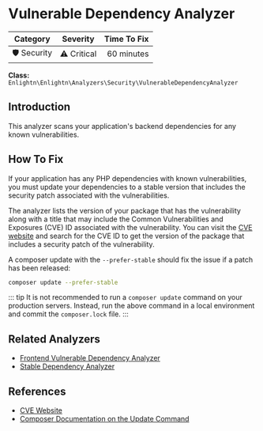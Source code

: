 # Vulnerable Dependency Analyzer

| Category       | Severity   | Time To Fix  |
| -------------  |:----------:| ------------:|
| 🛡️ Security    | ⚠️ Critical | 60 minutes   |

**Class:** `Enlightn\Enlightn\Analyzers\Security\VulnerableDependencyAnalyzer`

## Introduction

This analyzer scans your application's backend dependencies for any known vulnerabilities.  

## How To Fix

If your application has any PHP dependencies with known vulnerabilities, you must update your dependencies to a stable version that includes the security patch associated with the vulnerabilities.

The analyzer lists the version of your package that has the vulnerability along with a title that may include the Common Vulnerabilities and Exposures (CVE) ID associated with the vulnerability. You can visit the [CVE website](https://cve.mitre.org/) and search for the CVE ID to get the version of the package that includes a security patch of the vulnerability.

A composer update with the `--prefer-stable` should fix the issue if a patch has been released:

```bash
composer update --prefer-stable
```

::: tip
It is not recommended to run a `composer update` command on your production servers. Instead, run the above command in a local environment and commit the `composer.lock` file.
:::

## Related Analyzers

- [Frontend Vulnerable Dependency Analyzer](frontend-vulnerable-dependency-analyzer.html)
- [Stable Dependency Analyzer](stable-dependency-analyzer.html)

## References

- [CVE Website](https://cve.mitre.org/)
- [Composer Documentation on the Update Command](https://getcomposer.org/doc/03-cli.md#update-u)